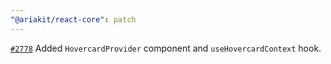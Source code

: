 ```yaml
---
"@ariakit/react-core": patch
---
```


[`#2778`](https://github.com/ariakit/ariakit/pull/2778) Added `HovercardProvider` component and `useHovercardContext` hook.
